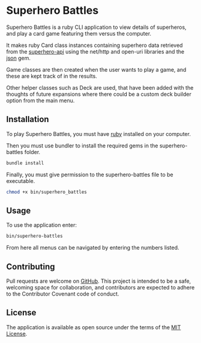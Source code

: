 # Superhero Battles

Superhero Battles is a ruby CLI application to view details of superheros, and play a card game featuring them versus the computer.

It makes ruby Card class instances containing superhero data retrieved from the [superhero-api](https://akabab.github.io/superhero-api/api/) using the net/http and open-uri libraries and the [json](https://rubygems.org/gems/json/versions/1.8.3) gem.

Game classes are then created when the user wants to play a game, and these are kept track of in the results.

Other helper classes such as Deck are used, that have been added with the thoughts of future expansions where there could be a custom deck builder option from the main menu.

## Installation

To play Superhero Battles, you must have [ruby](https://www.ruby-lang.org/en/) installed on your computer.

Then you must use bundler to install the required gems in the superhero-battles folder.

```bash
bundle install
```

Finally, you must give permission to the superhero-battles file to be executable.

```bash
chmod +x bin/superhero_battles
```

## Usage

To use the application enter:

```bash
bin/superhero-battles
```

From here all menus can be navigated by entering the numbers listed.

## Contributing
Pull requests are welcome on [GitHub](https://github.com/Shilcof/superhero_battles). This project is intended to be a safe, welcoming space for collaboration, and contributors are expected to adhere to the Contributor Covenant code of conduct.

## License
The application is available as open source under the terms of the [MIT License](https://opensource.org/licenses/MIT).